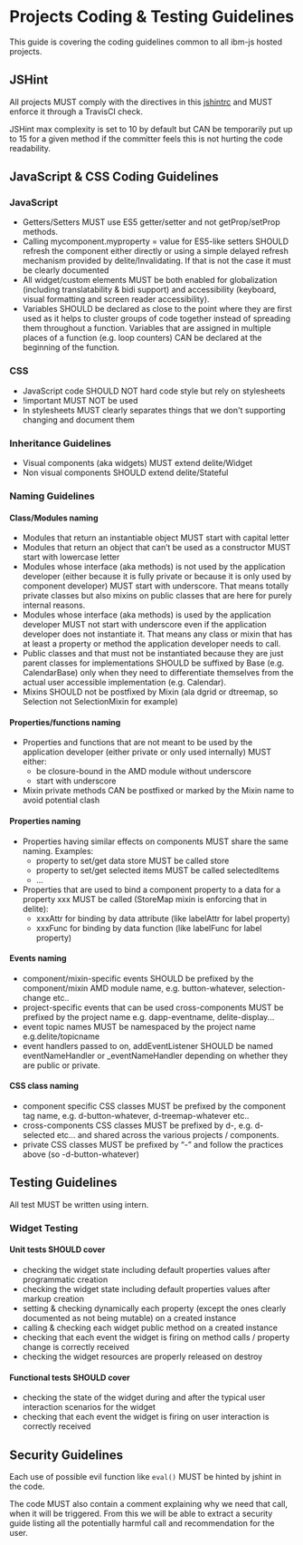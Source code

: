 # Projects Coding & Testing Guidelines

This guide is covering the coding guidelines common to all ibm-js hosted projects.

## JSHint
 
All projects MUST comply with the directives in this [jshintrc](.jshintrc) and MUST enforce it through a TravisCI check.

JSHint max complexity is set to 10 by default but CAN be temporarily put up to 15 for a given method if the committer feels this is not hurting the code readability.


## JavaScript & CSS Coding Guidelines

### JavaScript

* Getters/Setters MUST use ES5 getter/setter and not getProp/setProp methods.
* Calling mycomponent.myproperty = value for ES5-like setters SHOULD refresh the component either directly or using a simple delayed refresh mechanism provided by delite/Invalidating. If that is not the case it must be clearly documented 
* All widget/custom elements MUST be both enabled for globalization (including translatability & bidi support) and accessibility (keyboard, visual formatting and screen reader accessibility).
* Variables SHOULD be declared as close to the point where they are first used as it helps to cluster groups of code together instead of spreading them throughout a function. Variables that are assigned in multiple places of a function (e.g. loop counters) CAN be declared at the beginning of the function.


### CSS

* JavaScript code SHOULD NOT hard code style but rely on stylesheets
* !important MUST NOT be used
* In stylesheets MUST clearly separates things that we don't supporting changing and document them


### Inheritance Guidelines

* Visual components (aka widgets) MUST extend delite/Widget
* Non visual components SHOULD extend delite/Stateful

### Naming Guidelines

#### Class/Modules naming

* Modules that return an instantiable object MUST start with capital letter
* Modules that return an object that can’t be used as a constructor MUST start with lowercase letter
* Modules whose interface (aka methods) is not used by the application developer (either because it is fully private or because it is only used by component developer) MUST start with underscore. That means totally private classes but also mixins on public classes that are here for purely internal reasons. 
* Modules whose interface (aka methods) is used by the application developer MUST not start with underscore even if the application developer does not instantiate it. That means any class or mixin that has at least a property or method the application developer needs to call.
* Public classes and that must not be instantiated because they are just parent classes for implementations SHOULD be suffixed by Base (e.g. CalendarBase) only when they need to differentiate themselves from the actual user accessible implementation (e.g. Calendar). 
* Mixins SHOULD not be postfixed by Mixin (ala dgrid or dtreemap, so Selection not SelectionMixin for example)

#### Properties/functions naming

* Properties and functions that are not meant to be used by the application developer (either private or only used internally) MUST either:
   * be closure-bound in the AMD module without underscore
   * start with underscore
* Mixin private methods CAN be postfixed or marked by the Mixin name to avoid potential clash

#### Properties naming

* Properties having similar effects on components MUST share the same naming. Examples:
    * property to set/get data store MUST be called store
    * property to set/get selected items MUST be called selectedItems
    * …
* Properties that are used to bind a component property to a data for a property xxx MUST be called (StoreMap mixin is enforcing that in delite):
    * xxxAttr for binding by data attribute (like labelAttr for label property) 
    * xxxFunc for binding by data function (like labelFunc for label property)

#### Events naming

* component/mixin-specific events SHOULD be prefixed by the component/mixin AMD module name, e.g. button-whatever, selection-change etc.. 
* project-specific events that can be used cross-components MUST be prefixed by the project name e.g. dapp-eventname, delite-display...
* event topic names MUST be namespaced by the project name e.g.delite/topicname
* event handlers passed to on, addEventListener SHOULD be named eventNameHandler or _eventNameHandler depending on whether they are public or private.

#### CSS class naming

* component specific CSS classes MUST be prefixed by the component tag name, e.g. d-button-whatever, d-treemap-whatever etc.. 
* cross-components CSS classes MUST be prefixed by d-, e.g. d-selected etc… and shared across the various projects / components.
* private CSS classes MUST be prefixed by “-” and follow the practices above (so -d-button-whatever)

## Testing Guidelines

All test MUST be written using intern. 

### Widget Testing

#### Unit tests SHOULD cover
 
 * checking the widget state including default properties values after programmatic creation
 * checking the widget state including default properties values after markup creation
 * setting & checking dynamically each property (except the ones clearly documented as not being mutable) on a created instance
 * calling & checking each widget public method on a created instance
 * checking that each event the widget is firing on method calls / property change is correctly received
 * checking the widget resources are properly released on destroy

#### Functional tests SHOULD cover

 * checking the state of the widget during and after the typical user interaction scenarios for the widget
 * checking that each event the widget is firing on user interaction is correctly received


## Security Guidelines

Each use of possible evil function like `eval()` MUST be hinted by jshint in the code. 

The code MUST also contain a comment explaining why we need that call, when it will be triggered. From this we will be able to extract a security guide listing all the potentially harmful call and recommendation for the user.
